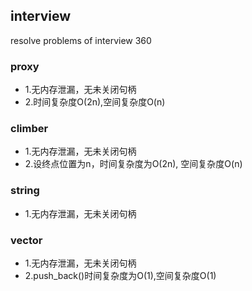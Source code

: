## interview
resolve problems of interview 360

### proxy
 - 1.无内存泄漏，无未关闭句柄
 - 2.时间复杂度O(2n),空间复杂度O(n)

### climber
 - 1.无内存泄漏，无未关闭句柄
 - 2.设终点位置为n，时间复杂度为O(2n), 空间复杂度O(n)

### string
 - 1.无内存泄漏，无未关闭句柄

### vector
 - 1.无内存泄漏，无未关闭句柄
 - 2.push_back()时间复杂度为O(1),空间复杂度O(1)
